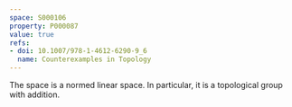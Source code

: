```yaml
---
space: S000106
property: P000087
value: true
refs:
- doi: 10.1007/978-1-4612-6290-9_6
  name: Counterexamples in Topology
---
```


The space is a normed linear space.  In particular, it is a topological group with addition.
